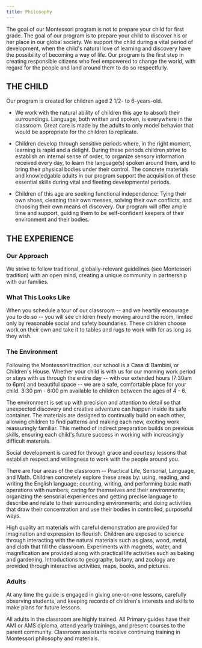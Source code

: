 ```yaml
---
title: Philosophy
---
```


The goal of our Montessori program is not to prepare your child for first grade. The goal of our program is to prepare your child to discover his or her place in our global society. We support the child during a vital period of development, when the child's natural love of learning and discovery have the possibility of becoming a way of life. Our program is the first step in creating responsible citizens who feel empowered to change the world, with regard for the people and land around them to do so respectfully.

THE CHILD
---------

Our program is created for children aged 2 1/2- to 6-years-old.

-   We work with the natural ability of children this age to absorb their surroundings. Language, both written and spoken, is everywhere in the classroom. Great care is made by the adults to only model behavior that would be appropriate for the children to replicate.

<!-- -->

-   Children develop through sensitive periods where, in the right moment, learning is rapid and a delight. During these periods children strive to establish an internal sense of order, to organize sensory information received every day, to learn the language(s) spoken around them, and to bring their physical bodies under their control. The concrete materials and knowledgable adults in our program support the acquisition of these essential skills during vital and fleeting developmental periods.

<!-- -->

-   Children of this age are seeking functional independence: Tying their own shoes, cleaning their own messes, solving their own conflicts, and choosing their own means of discovery. Our program will offer ample time and support, guiding them to be self-confident keepers of their environment and their bodies.

THE EXPERIENCE
--------------

### Our Approach

We strive to follow traditional, globally-relevant guidelines (see Montessori tradition) with an open mind, creating a unique community in partnership with our families.

### What This Looks Like

When you schedule a tour of our classroom -- and we heartily encourage you to do so -- you will see children freely moving around the room, limited only by reasonable social and safety boundaries. These children choose work on their own and take it to tables and rugs to work with for as long as they wish.

### The Environment

Following the Montessori tradition, our school is a Casa di Bambini, or Children's House. Whether your child is with us for our morning work period or stays with us through the entire day -- with our extended hours (7:30am to 6pm) and beautiful space -- we are a safe, comfortable place for your child. 3:30 pm - 6:00 pm available to children between the ages of 4 - 6.

The environment is set up with precision and attention to detail so that unexpected discovery and creative adventure can happen inside its safe container. The materials are designed to continually build on each other, allowing children to find patterns and making each new, exciting work reassuringly familiar. This method of indirect preparation builds on previous skills, ensuring each child's future success in working with increasingly difficult materials.

Social development is cared for through grace and courtesy lessons that establish respect and willingness to work with the people around you.

There are four areas of the classroom -- Practical Life, Sensorial, Language, and Math. Children concretely explore these areas by: using, reading, and writing the English language; counting, writing, and performing basic math operations with numbers; caring for themselves and their environments; organizing the sensorial experiences and getting precise language to describe and relate to their surrounding environments; and doing activities that draw their concentration and use their bodies in controlled, purposeful ways.

High quality art materials with careful demonstration are provided for imagination and expression to flourish. Children are exposed to science through interacting with the natural materials such as glass, wood, metal, and cloth that fill the classroom. Experiments with magnets, water, and magnification are provided along with practical life activities such as baking and gardening. Introductions to geography, botany, and zoology are provided through interactive activities, maps, books, and pictures.

### Adults

At any time the guide is engaged in giving one-on-one lessons, carefully observing students, and keeping records of children's interests and skills to make plans for future lessons.

All adults in the classroom are highly trained. All Primary guides have their AMI or AMS diploma, attend yearly trainings, and present courses to the parent community. Classroom assistants receive continuing training in Montessori philosophy and materials.
